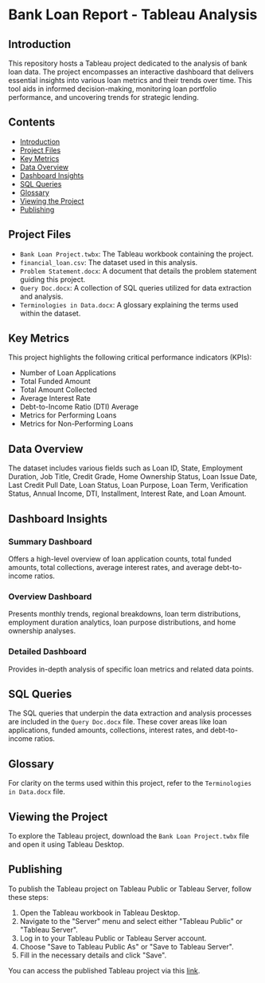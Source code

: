 # Bank Loan Report - Tableau Analysis

## Introduction

This repository hosts a Tableau project dedicated to the analysis of bank loan data. The project encompasses an interactive dashboard that delivers essential insights into various loan metrics and their trends over time. This tool aids in informed decision-making, monitoring loan portfolio performance, and uncovering trends for strategic lending.

## Contents

- [Introduction](#introduction)
- [Project Files](#project-files)
- [Key Metrics](#key-metrics)
- [Data Overview](#data-overview)
- [Dashboard Insights](#dashboard-insights)
- [SQL Queries](#sql-queries)
- [Glossary](#glossary)
- [Viewing the Project](#viewing-the-project)
- [Publishing](#publishing)

## Project Files

- `Bank Loan Project.twbx`: The Tableau workbook containing the project.
- `financial_loan.csv`: The dataset used in this analysis.
- `Problem Statement.docx`: A document that details the problem statement guiding this project.
- `Query Doc.docx`: A collection of SQL queries utilized for data extraction and analysis.
- `Terminologies in Data.docx`: A glossary explaining the terms used within the dataset.

## Key Metrics

This project highlights the following critical performance indicators (KPIs):
- Number of Loan Applications
- Total Funded Amount
- Total Amount Collected
- Average Interest Rate
- Debt-to-Income Ratio (DTI) Average
- Metrics for Performing Loans
- Metrics for Non-Performing Loans

## Data Overview

The dataset includes various fields such as Loan ID, State, Employment Duration, Job Title, Credit Grade, Home Ownership Status, Loan Issue Date, Last Credit Pull Date, Loan Status, Loan Purpose, Loan Term, Verification Status, Annual Income, DTI, Installment, Interest Rate, and Loan Amount.

## Dashboard Insights

### Summary Dashboard
Offers a high-level overview of loan application counts, total funded amounts, total collections, average interest rates, and average debt-to-income ratios.

### Overview Dashboard
Presents monthly trends, regional breakdowns, loan term distributions, employment duration analytics, loan purpose distributions, and home ownership analyses.

### Detailed Dashboard
Provides in-depth analysis of specific loan metrics and related data points.

## SQL Queries

The SQL queries that underpin the data extraction and analysis processes are included in the `Query Doc.docx` file. These cover areas like loan applications, funded amounts, collections, interest rates, and debt-to-income ratios.

## Glossary

For clarity on the terms used within this project, refer to the `Terminologies in Data.docx` file.

## Viewing the Project

To explore the Tableau project, download the `Bank Loan Project.twbx` file and open it using Tableau Desktop.

## Publishing

To publish the Tableau project on Tableau Public or Tableau Server, follow these steps:

1. Open the Tableau workbook in Tableau Desktop.
2. Navigate to the "Server" menu and select either "Tableau Public" or "Tableau Server".
3. Log in to your Tableau Public or Tableau Server account.
4. Choose "Save to Tableau Public As" or "Save to Tableau Server".
5. Fill in the necessary details and click "Save".

You can access the published Tableau project via this [link](https://public.tableau.com/app/profile/meet.patel6000/viz/BAnkLoanTableauProject/Summary?publish=yes).
